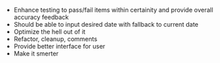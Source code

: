 - Enhance testing to pass/fail items within certainity and provide overall accuracy feedback
- Should be able to input desired date with fallback to current date
- Optimize the hell out of it
- Refactor, cleanup, comments
- Provide better interface for user
- Make it smerter
